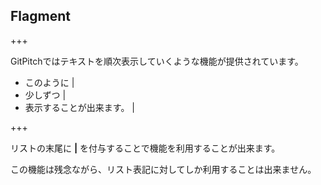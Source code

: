 ## Flagment

+++

GitPitchではテキストを順次表示していくような機能が提供されています。

- このように |
- 少しずつ |
- 表示することが出来ます。 |

+++

リストの末尾に __|__ を付与することで機能を利用することが出来ます。

この機能は残念ながら、リスト表記に対してしか利用することは出来ません。
